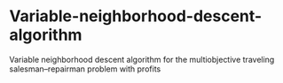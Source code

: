 # Variable-neighborhood-descent-algorithm
Variable neighborhood descent algorithm for the multiobjective traveling salesman–repairman problem with profits
